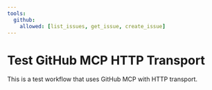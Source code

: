 ```yaml
---
tools:
  github:
    allowed: [list_issues, get_issue, create_issue]
---
```


# Test GitHub MCP HTTP Transport

This is a test workflow that uses GitHub MCP with HTTP transport.